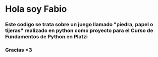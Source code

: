 # Hola soy Fabio
### Este codigo se trata sobre un juego llamado "piedra, papel o tijeras" realizado en python como proyecto para el Curso de Fundamentos de Python en Platzi
### Gracias <3
